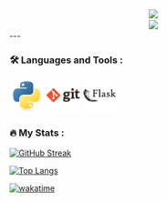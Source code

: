 <div id="header" align="center">
  <img src="https://media.giphy.com/media/M9gbBd9nbDrOTu1Mqx/giphy.gif" width="100"/>
</div>

<div align="center">
  <img src="https://raw.githubusercontent.com/halfrost/halfrost/master/icons/header_.png" style="max-width: 100%;">
</div>
---

### :hammer_and_wrench: Languages and Tools :
<div>
  <img src="https://raw.githubusercontent.com/devicons/devicon/master/icons/python/python-original.svg" alt="Python" width="60" height="60" style="max-width: 100%;">
  <img src="https://github.com/devicons/devicon/blob/master/icons/git/git-original-wordmark.svg" title="Git" **alt="Git" width="60" height="60"/>
  <img src="https://github.com/devicons/devicon/blob/master/icons/flask/flask-original-wordmark.svg" title="Flask" **alt="Flask" width="60" height="60"/>

</div>

### :fire: My Stats :
[![GitHub Streak](https://streak-stats.demolab.com?user=everybodygetup&theme=windows-dark)](https://git.io/streak-stats)

[![Top Langs](https://github-readme-stats.vercel.app/api/top-langs/?username=everybodygetup&layout=compact&theme=vision-friendly-dark)](https://github.com/anuraghazra/github-readme-stats)

[![wakatime](https://wakatime.com/badge/user/03660ee0-7050-4cd1-9200-b0fdc65a4109.svg)](https://wakatime.com/@03660ee0-7050-4cd1-9200-b0fdc65a4109)
